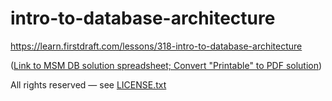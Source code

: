 # intro-to-database-architecture

https://learn.firstdraft.com/lessons/318-intro-to-database-architecture

([Link to MSM DB solution spreadsheet; Convert "Printable" to PDF solution](https://docs.google.com/spreadsheets/d/1pJiica5a3bNHfau_hHdaw7qSmvXl_EOXZ4u4XYLJ4Ck/edit#gid=897127970))

All rights reserved — see [LICENSE.txt](LICENSE.txt)

